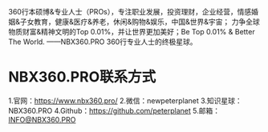 360行本硕博&专业人士（PROs），专注职业发展，投资理财，企业经营，情感婚姻&子女教育，健康&医疗&养老，休闲&购物&娱乐，中国&世界&宇宙；
力争全球物质财富&精神文明的Top 0.01%，并让世界更加美好；Be Top 0.01% & Better The World. ——NBX360.PRO
360行专业人士的终极星球。

# NBX360.PRO联系方式
1.官网：https://www.nbx360.pro/
2.微信：newpeterplanet
3.知识星球：NBX360.PRO
4.Github：https://github.com/peterplanet
5.邮箱：INFO@NBX360.PRO
